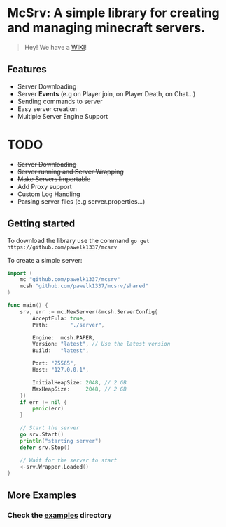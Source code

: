 # McSrv: A simple library for creating and managing minecraft servers.
> Hey! We have a [WIKI](https://github.com/pawelk1337/mcsrv/wiki)!

## Features
 - Server Downloading
 - Server **Events** (e.g on Player join, on Player Death, on Chat...)
 - Sending commands to server
 - Easy server creation
 - Multiple Server Engine Support

# TODO
 - ~~Server Downloading~~
 - ~~Server running and Server Wrapping~~
 - ~~Make Servers Importable~~
 - Add Proxy support
 - Custom Log Handling
 - Parsing server files (e.g server.properties...)

## Getting started
To download the library use the command
`go get https://github.com/pawelk1337/mcsrv`

To create a simple server:
```go
import (
    mc "github.com/pawelk1337/mcsrv"
    mcsh "github.com/pawelk1337/mcsrv/shared"
)

func main() {
    srv, err := mc.NewServer(&mcsh.ServerConfig{
		AcceptEula: true,
		Path:       "./server",

		Engine:  mcsh.PAPER,
		Version: "latest", // Use the latest version
		Build:   "latest",

		Port: "25565",
		Host: "127.0.0.1",

		InitialHeapSize: 2048, // 2 GB
		MaxHeapSize:     2048, // 2 GB
	})
    if err != nil {
		panic(err)
	}

    // Start the server
	go srv.Start()
	println("starting server")
	defer srv.Stop()

	// Wait for the server to start
	<-srv.Wrapper.Loaded()
}
```
## More Examples
### Check the [examples](https://github.com/pawelk1337/mcsrv/tree/main/examples) directory